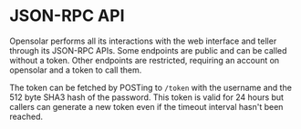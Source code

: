 # JSON-RPC API

Opensolar performs all its interactions with the web interface and teller through its JSON-RPC APIs. Some endpoints are public and can be called without a token. Other endpoints are restricted, requiring an account on opensolar and a token to call them.

The token can be fetched by POSTing to `/token` with the username and the 512 byte SHA3 hash of the password. This token is valid for 24 hours but callers can generate a new token even if the timeout interval hasn't been reached.

